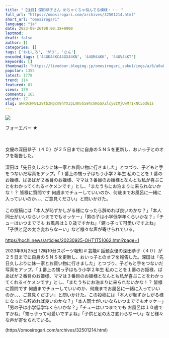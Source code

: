 ```yaml
---
title: "【注目】深田恭子さん めちゃくちゃ悩んでる模様・・・ "
full_url: "https://omosirogari.com/archives/32501214.html"
short_url: "omosirogari"
language: "ja"
date: 2023-09-26T08:00:38+0900
lastmod: 
draft: false
author: []
categories: []
tags: ['おもしろ', 'がり', 'さん']
encoded_tags: ['44GK44KC44GX44KN', '44GM44KK', '44GV44KT']
keywords: []
thumbnail: "https://livedoor.blogimg.jp/omosirogari_soku1/imgs/a/6/a6a0cd8a.jpg"
popular: 1355
latest: 1778
trend: 114
featured: 81
views: 179
comments: 165
weight: 17
slug: aHR0cHMvL29tb3Npcm9nYXJpLmNvbS9hcmNoaXZlcy8zMjUwMTIxNC5odG1s
---
```


![](https://livedoor.blogimg.jp/omosirogari_soku1/imgs/a/6/a6a0cd8a.jpg)

<div><p>フォーエバー ★ </p><br> <br> 女優の深田恭子（４０）が２５日までに自身のＳＮＳを更新し、おいっ子とのオフを報告した。 <br> <br> 深田は「先日久しぶりに妹一家とお買い物に行きました」とつづり、子どもと手をつないだ写真をアップ。「１番上の甥っ子はもう小学２年生 私のことを１番のお姫様、ばあばが２番目のお姫様、ママは３番目のお姫様となんとも私が喜ぶことをわかってくれるイケメンです」とし、「またうちにお泊まりに来られないかな！？ 皆様に質問です 何歳までチューしていいのか、何歳までお風呂に一緒に入っていいのか、、、ご意見ください」と問いかけた。 <br> <br> この投稿には「本人が恥ずかしがる様になったら辞めれば良いのかな？」「本人同士がいいならいつまででもオッケー」「男の子は小学低学年くらいかな？」「チューはいつまででも お風呂は１０歳ですかね」「甥っ子って可愛いですよね」「子供と足の太さ変わらなーい」など様々な声が寄せられている。 <br> <br> <a target='_blank' href='https//hochi.news/articles/20230925-OHT1T51062.html?page=1'>https//hochi.news/articles/20230925-OHT1T51062.html?page=1</a> <p>2023年9月25日 12時10分スポーツ報知 # 芸能# 話題女優の深田恭子（４０）が２５日までに自身のＳＮＳを更新し、おいっ子とのオフを報告した。深田は「先日久しぶりに妹一家とお買い物に行きました」とつづり、子どもと手をつないだ写真をアップ。「１番上の甥っ子はもう小学２年生 私のことを１番のお姫様、ばあばが２番目のお姫様、ママは３番目のお姫様となんとも私が喜ぶことをわかってくれるイケメンです」とし、「またうちにお泊まりに来られないかな！？ 皆様に質問です 何歳までチューしていいのか、何歳までお風呂に一緒に入っていいのか、、、ご意見ください」と問いかけた。この投稿には「本人が恥ずかしがる様になったら辞めれば良いのかな？」「本人同士がいいならいつまででもオッケー」「男の子は小学低学年くらいかな？」「チューはいつまででも お風呂は１０歳ですかね」「甥っ子って可愛いですよね」「子供と足の太さ変わらなーい」など様々な声が寄せられている。</p></div>

(https//omosirogari.com/archives/32501214.html)
